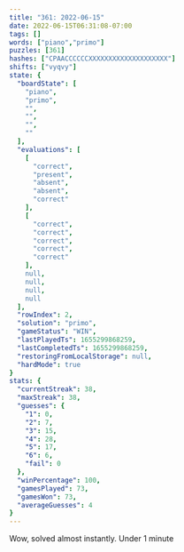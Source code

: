 ```yaml
---
title: "361: 2022-06-15"
date: 2022-06-15T06:31:08-07:00
tags: []
words: ["piano","primo"]
puzzles: [361]
hashes: ["CPAACCCCCCXXXXXXXXXXXXXXXXXXXX"]
shifts: ["vyqvy"]
state: {
  "boardState": [
    "piano",
    "primo",
    "",
    "",
    "",
    ""
  ],
  "evaluations": [
    [
      "correct",
      "present",
      "absent",
      "absent",
      "correct"
    ],
    [
      "correct",
      "correct",
      "correct",
      "correct",
      "correct"
    ],
    null,
    null,
    null,
    null
  ],
  "rowIndex": 2,
  "solution": "primo",
  "gameStatus": "WIN",
  "lastPlayedTs": 1655299868259,
  "lastCompletedTs": 1655299868259,
  "restoringFromLocalStorage": null,
  "hardMode": true
}
stats: {
  "currentStreak": 38,
  "maxStreak": 38,
  "guesses": {
    "1": 0,
    "2": 7,
    "3": 15,
    "4": 28,
    "5": 17,
    "6": 6,
    "fail": 0
  },
  "winPercentage": 100,
  "gamesPlayed": 73,
  "gamesWon": 73,
  "averageGuesses": 4
}
---
```


<!-- more -->
Wow, solved almost instantly. Under 1 minute
